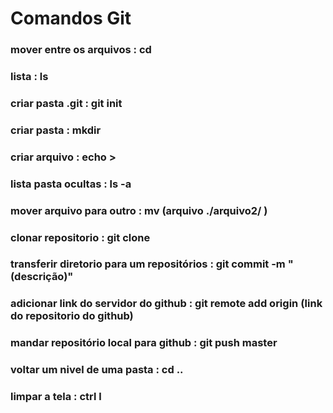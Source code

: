 # Comandos Git

### mover entre os arquivos : cd

### lista : ls

### criar pasta .git : git init

### criar pasta : mkdir

### criar arquivo : echo >

### lista pasta ocultas : ls -a

### mover arquivo para outro : mv (arquivo ./arquivo2/ )

### clonar repositorio : git clone

### transferir diretorio para um repositórios : git commit -m "(descrição)"

### adicionar link do servidor do github : git remote add origin (link do repositorio do github)

### mandar repositório local para github : git push master

### voltar um nivel de uma pasta : cd ..
### limpar a tela : ctrl l
